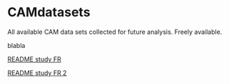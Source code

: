 # CAMdatasets
All available CAM data sets collected for future analysis. Freely available. 

blabla

[README study FR](FennStatistics/CAMdatasets/blob/main/feedback%20psychology%20Freiburg%202022/readme.md)

[README study FR 2](CAMdatasets/feedback%20psychology%20Freiburg%202022/readme.md)


